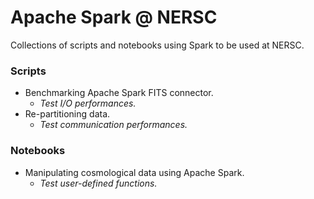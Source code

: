 # Apache Spark @ NERSC

Collections of scripts and notebooks using Spark to be used at NERSC.

### Scripts

* Benchmarking Apache Spark FITS connector.
  * _Test I/O performances._
* Re-partitioning data.
  * _Test communication performances._

### Notebooks

* Manipulating cosmological data using Apache Spark.
  * _Test user-defined functions._
